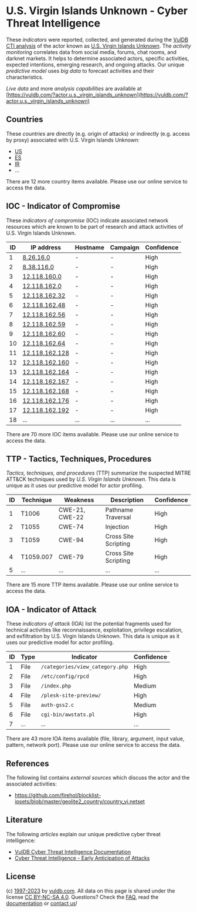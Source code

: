 # U.S. Virgin Islands Unknown - Cyber Threat Intelligence

These _indicators_ were reported, collected, and generated during the [VulDB CTI analysis](https://vuldb.com/?kb.cti) of the actor known as [U.S. Virgin Islands Unknown](https://vuldb.com/?actor.u.s._virgin_islands_unknown). The _activity monitoring_ correlates data from social media, forums, chat rooms, and darknet markets. It helps to determine associated actors, specific activities, expected intentions, emerging research, and ongoing attacks. Our unique _predictive model_ uses _big data_ to forecast activities and their characteristics.

_Live data_ and more _analysis capabilities_ are available at [https://vuldb.com/?actor.u.s._virgin_islands_unknown](https://vuldb.com/?actor.u.s._virgin_islands_unknown)

## Countries

These _countries_ are directly (e.g. origin of attacks) or indirectly (e.g. access by proxy) associated with U.S. Virgin Islands Unknown:

* [US](https://vuldb.com/?country.us)
* [ES](https://vuldb.com/?country.es)
* [IR](https://vuldb.com/?country.ir)
* ...

There are 12 more country items available. Please use our online service to access the data.

## IOC - Indicator of Compromise

These _indicators of compromise_ (IOC) indicate associated network resources which are known to be part of research and attack activities of U.S. Virgin Islands Unknown.

ID | IP address | Hostname | Campaign | Confidence
-- | ---------- | -------- | -------- | ----------
1 | [8.26.16.0](https://vuldb.com/?ip.8.26.16.0) | - | - | High
2 | [8.38.116.0](https://vuldb.com/?ip.8.38.116.0) | - | - | High
3 | [12.118.160.0](https://vuldb.com/?ip.12.118.160.0) | - | - | High
4 | [12.118.162.0](https://vuldb.com/?ip.12.118.162.0) | - | - | High
5 | [12.118.162.32](https://vuldb.com/?ip.12.118.162.32) | - | - | High
6 | [12.118.162.48](https://vuldb.com/?ip.12.118.162.48) | - | - | High
7 | [12.118.162.56](https://vuldb.com/?ip.12.118.162.56) | - | - | High
8 | [12.118.162.59](https://vuldb.com/?ip.12.118.162.59) | - | - | High
9 | [12.118.162.60](https://vuldb.com/?ip.12.118.162.60) | - | - | High
10 | [12.118.162.64](https://vuldb.com/?ip.12.118.162.64) | - | - | High
11 | [12.118.162.128](https://vuldb.com/?ip.12.118.162.128) | - | - | High
12 | [12.118.162.160](https://vuldb.com/?ip.12.118.162.160) | - | - | High
13 | [12.118.162.164](https://vuldb.com/?ip.12.118.162.164) | - | - | High
14 | [12.118.162.167](https://vuldb.com/?ip.12.118.162.167) | - | - | High
15 | [12.118.162.168](https://vuldb.com/?ip.12.118.162.168) | - | - | High
16 | [12.118.162.176](https://vuldb.com/?ip.12.118.162.176) | - | - | High
17 | [12.118.162.192](https://vuldb.com/?ip.12.118.162.192) | - | - | High
18 | ... | ... | ... | ...

There are 70 more IOC items available. Please use our online service to access the data.

## TTP - Tactics, Techniques, Procedures

_Tactics, techniques, and procedures_ (TTP) summarize the suspected MITRE ATT&CK techniques used by _U.S. Virgin Islands Unknown_. This data is unique as it uses our predictive model for actor profiling.

ID | Technique | Weakness | Description | Confidence
-- | --------- | -------- | ----------- | ----------
1 | T1006 | CWE-21, CWE-22 | Pathname Traversal | High
2 | T1055 | CWE-74 | Injection | High
3 | T1059 | CWE-94 | Cross Site Scripting | High
4 | T1059.007 | CWE-79 | Cross Site Scripting | High
5 | ... | ... | ... | ...

There are 15 more TTP items available. Please use our online service to access the data.

## IOA - Indicator of Attack

These _indicators of attack_ (IOA) list the potential fragments used for technical activities like reconnaissance, exploitation, privilege escalation, and exfiltration by U.S. Virgin Islands Unknown. This data is unique as it uses our predictive model for actor profiling.

ID | Type | Indicator | Confidence
-- | ---- | --------- | ----------
1 | File | `/categories/view_category.php` | High
2 | File | `/etc/config/rpcd` | High
3 | File | `/index.php` | Medium
4 | File | `/plesk-site-preview/` | High
5 | File | `auth-gss2.c` | Medium
6 | File | `cgi-bin/awstats.pl` | High
7 | ... | ... | ...

There are 43 more IOA items available (file, library, argument, input value, pattern, network port). Please use our online service to access the data.

## References

The following list contains _external sources_ which discuss the actor and the associated activities:

* https://github.com/firehol/blocklist-ipsets/blob/master/geolite2_country/country_vi.netset

## Literature

The following _articles_ explain our unique predictive cyber threat intelligence:

* [VulDB Cyber Threat Intelligence Documentation](https://vuldb.com/?kb.cti)
* [Cyber Threat Intelligence - Early Anticipation of Attacks](https://www.scip.ch/en/?labs.20201022)

## License

(c) [1997-2023](https://vuldb.com/?kb.changelog) by [vuldb.com](https://vuldb.com/?kb.about). All data on this page is shared under the license [CC BY-NC-SA 4.0](https://creativecommons.org/licenses/by-nc-sa/4.0/). Questions? Check the [FAQ](https://vuldb.com/?kb.faq), read the [documentation](https://vuldb.com/?kb) or [contact us](https://vuldb.com/?contact)!

